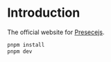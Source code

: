 # Introduction

The official website for [Presecejs](https://github.com/yomorun/presencejs).

```bash
pnpm install
pnpm dev
```
